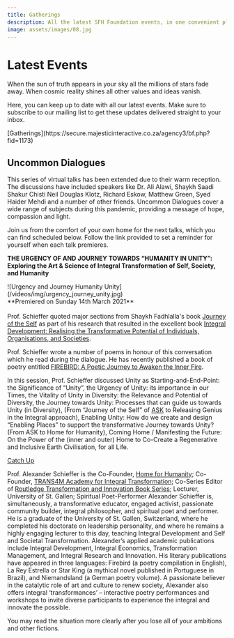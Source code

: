 ```yaml
---
title: Gatherings
description: All the latest SFH Foundation events, in one convenient place
image: assets/images/08.jpg
---
```


# Latest Events

<div class="callout">
When the sun of truth appears in your sky all the millions of stars fade away. When cosmic reality shines all other values and ideas vanish.
</div>

Here, you can keep up to date with all our latest events. Make sure to subscribe to our mailing list to get these updates delivered straight to your inbox.

<div markdown="3" class="purchase-link">
[Gatherings](https://secure.majesticinteractive.co.za/agency3/bf.php?fid=1173)
</div>

## Uncommon Dialogues

This series of virtual talks has been extended due to their warm reception. The discussions have included speakers like Dr. Ali Alawi, Shaykh Saadi Shakur Chisti Neil Douglas Klotz, Richard Eskow, Matthew Green, Syed Haider Mehdi and a number of other friends. Uncommon Dialogues cover a wide range of subjects during this pandemic, providing a message of hope, compassion and light.

Join us from the comfort of your own home for the next talks, which you can find scheduled below. Follow the link provided to set a reminder for yourself when each talk premieres. 

<div markdown="1" class="card article sidebar center">

**THE URGENCY OF AND JOURNEY TOWARDS “HUMANITY IN UNITY”: Exploring the Art & Science of Integral Transformation of Self, Society, and Humanity**

<div markdown="2" class="article-image">
![Urgency and Journey Humanity Unity](/videos/img/urgency_journey_unity.jpg)
</div>

<div markdown="3" class="article-para">
**Premiered on Sunday 14th March 2021**<br/><br/>
Prof. Schieffer quoted major sections from Shaykh Fadhlalla's book <a href="https://zahrapublications.pub/book-TheJourneyOfTheSelf.php#bookTitle" target="_blank">Journey of the Self</a> as part of his research that resulted in the excellent book <a href="https://www.amazon.com/Integral-Development-Transformative-Organisations-Transformation-ebook/dp/B01G2BGPY0/ref=sr_1_1?dchild=1&amp;keywords=integral+development+schieffer&amp;qid=1614863911&amp;sr=8-1" target="_blank">Integral Development: Realising the Transformative Potential of Individuals, Organisations, and Societies</a>.  

Prof. Schieffer wrote a number of poems in honour of this conversation which he read during the dialogue. He has recently published a book of poetry entitled <a href="https://www.amazon.com/Firebird-Alexander-Schieffer/dp/2956051709/ref=sr_1_1?dchild=1&amp;keywords=firebird+schieffer&amp;qid=1614864040&amp;sr=8-1" target="_blank">FIREBIRD: A Poetic Journey to Awaken the Inner Fire</a>.  

In this session, Prof. Schieffer discussed Unity as Starting-and-End-Point: the Significance of “Unity”, the Urgency of Unity: its importance in our Times, the Vitality of Unity in Diversity: the Relevance and Potential of Diversity, the Journey towards Unity: Processes that can guide us towards Unity (in Diversity), (From “Journey of the Self” of [ASK](../ask) to Releasing Genius in the Integral approach), Enabling Unity: How do we create and design “Enabling Places” to support the transformative Journey towards Unity? (From ASK to Home for Humanity), Coming Home / Manifesting the Future: On the Power of the (inner and outer) Home to Co-Create a Regenerative and Inclusive Earth Civilisation, for all Life.
</div>

<div markdown="3" class="article-link">
<a href="https://youtu.be/EZGSFY7TJq0" target="_blank" rel="noopener noreferrer">Catch Up</a>
</div>

</div>

Prof. Alexander Schieffer is the Co-Founder, <a href="https://www.homeforhumanity.earth" target="_blank" rel="noopener noreferrer">Home for Humanity</a>; Co-Founder, <a href="http://www.trans-4-m.com/" target="_blank" rel="noopener noreferrer">TRANS4M Academy for Integral Transformation</a>; Co-Series Editor of <a href="https://www.trans-4-m.com/transformation-innovation-book-series/" target="_blank" rel="noopener noreferrer">Routledge Transformation and Innovation Book Series</a>; Lecturer, University of St. Gallen; Spiritual Poet-Performer Alexander Schieffer is, simultaneously, a transformative educator, engaged activist, passionate community builder, integral philosopher, and spiritual poet and performer. He is a graduate of the University of St. Gallen, Switzerland, where he completed his doctorate on leadership personality, and where he remains a highly engaging lecturer to this day, teaching Integral Development and Self and Societal Transformation. Alexander’s applied academic publications include Integral Development, Integral Economics, Transformation Management, and Integral Research and Innovation. His literary publications have appeared in three languages: Firebird (a poetry compilation in English), La Rey Estrella or Star King (a mythical novel published in Portuguese in Brazil), and Niemandsland (a German poetry volume). A passionate believer in the catalytic role of art and culture to renew society, Alexander also offers integral ‘transformances’ – interactive poetry performances and workshops to invite diverse participants to experience the integral and innovate the possible.

<div class="callout">
You may read the situation more clearly after you lose all of your ambitions and other fictions.
</div>
